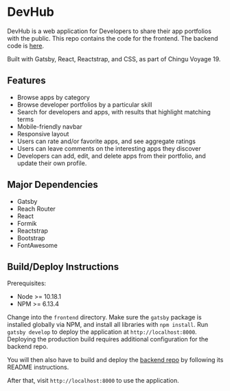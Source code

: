 # DevHub

DevHub is a web application for Developers to share their app portfolios with the public. This repo contains the code for the frontend. The backend code is [here](https://github.com/chingu-voyages/v19-bears-team-07-be).

Built with Gatsby, React, Reactstrap, and CSS, as part of Chingu Voyage 19.

## Features

- Browse apps by category
- Browse developer portfolios by a particular skill
- Search for developers and apps, with results that highlight matching terms
- Mobile-friendly navbar
- Responsive layout
- Users can rate and/or favorite apps, and see aggregate ratings
- Users can leave comments on the interesting apps they discover
- Developers can add, edit, and delete apps from their portfolio, and update their own profile.

## Major Dependencies

- Gatsby
- Reach Router
- React
- Formik
- Reactstrap
- Bootstrap
- FontAwesome

## Build/Deploy Instructions

Prerequisites:

- Node >= 10.18.1
- NPM >= 6.13.4

Change into the `frontend` directory. Make sure the `gatsby` package is installed globally via NPM, and install all libraries with `npm install`. Run `gatsby develop` to deploy the application at `http://localhost:8000`. Deploying the production build requires additional configuration for the backend repo.

You will then also have to build and deploy the [backend repo](https://github.com/chingu-voyages/v19-bears-team-07-be) by following its README instructions.

After that, visit `http://localhost:8000` to use the application.
